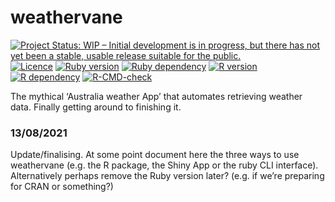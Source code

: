 
<!-- README.md is generated from README.Rmd. Please edit that file -->

# weathervane

<!-- badges: start -->

[![Project Status: WIP – Initial development is in progress, but there
has not yet been a stable, usable release suitable for the
public.](https://www.repostatus.org/badges/latest/wip.svg)](https://www.repostatus.org/#wip)
[![Licence](https://img.shields.io/github/license/mashape/apistatus.svg)](http://choosealicense.com/licenses/mit/)
[![Ruby
version](https://img.shields.io/badge/weathervane.rb%20version-1.1.0-ef6666.svg)](/weathervane.rb)
[![Ruby
dependency](https://img.shields.io/badge/Ruby%3E%3D-2.6.6-ef6666.svg)](https://www.ruby-lang.org/)
[![R
version](https://img.shields.io/badge/weathervane.R%20version-0.1.0-80b6ff.svg)](/weathervane.R)
[![R
dependency](https://img.shields.io/badge/R%3E%3D-3.5.0-80b6ff.svg)](https://cran.r-project.org/)
[![R-CMD-check](https://github.com/biometryhub/weathervane/workflows/R-CMD-check/badge.svg)](https://github.com/biometryhub/weathervane/actions)
<!-- badges: end -->

The mythical ‘Australia weather App’ that automates retrieving weather
data. Finally getting around to finishing it.

### 13/08/2021

Update/finalising. At some point document here the three ways to use
weathervane (e.g. the R package, the Shiny App or the ruby CLI
interface). Alternatively perhaps remove the Ruby version later?
(e.g. if we’re preparing for CRAN or something?)
